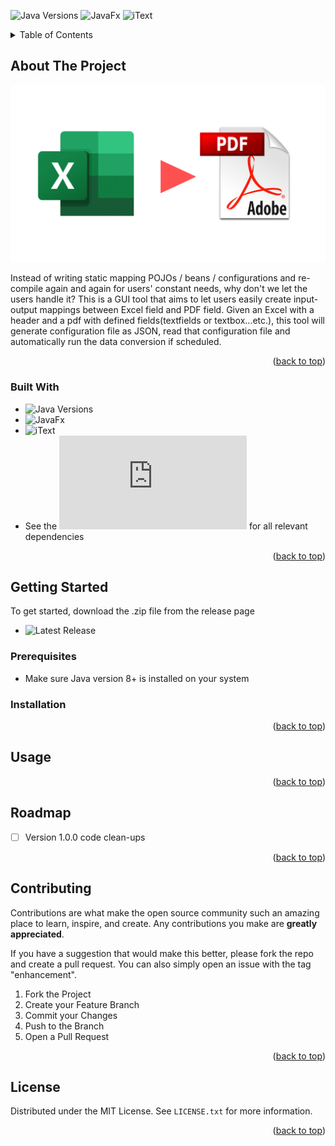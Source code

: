 ![Java Versions][java-version]
![JavaFx][javafx-version]
![iText][itext-version]

<!-- TABLE OF CONTENTS -->
<details>
  <summary>Table of Contents</summary>
  <ol>
    <li>
      <a href="#about-the-project">About The Project</a>
      <ul>
        <li><a href="#built-with">Built With</a></li>
      </ul>
    </li>
    <li>
      <a href="#getting-started">Getting Started</a>
      <ul>
        <li><a href="#prerequisites">Prerequisites</a></li>
        <li><a href="#installation">Installation</a></li>
      </ul>
    </li>
    <li><a href="#usage">Usage</a></li>
    <li><a href="#roadmap">Roadmap</a></li>
    <li><a href="#contributing">Contributing</a></li>
    <li><a href="#license">License</a></li>
  </ol>
</details>



<!-- ABOUT THE PROJECT -->
## About The Project
<p align="center">
  <img src="https://github.com/wenchien/ExcelToPDFForms-Editor/blob/master/images/logo.png">
</p>

Instead of writing static mapping POJOs / beans / configurations and re-compile again and again for users' constant needs, why don't we let the users handle it? This is a GUI tool that aims to let users easily create input-output mappings between Excel field and PDF field. Given an Excel with a header and a pdf with defined fields(textfields or textbox...etc.), this tool will generate configuration file as JSON, read that configuration file and automatically run the data conversion if scheduled.


<p align="right">(<a href="#readme-top">back to top</a>)</p>



### Built With

* ![Java Versions][java-version]
* ![JavaFx][javafx-version]
* ![iText][itext-version]
* See the ![pom.xml](https://github.com/wenchien/ExcelToPDFForms-Editor/blob/master/pom.xml) for all relevant dependencies

<p align="right">(<a href="#readme-top">back to top</a>)</p>



<!-- GETTING STARTED -->
## Getting Started

To get started, download the .zip file from the release page
* ![Latest Release]()

### Prerequisites

* Make sure Java version 8+ is installed on your system

### Installation



<p align="right">(<a href="#readme-top">back to top</a>)</p>


<!-- USAGE EXAMPLES -->
## Usage


<p align="right">(<a href="#readme-top">back to top</a>)</p>



<!-- ROADMAP -->
## Roadmap

- [ ] Version 1.0.0 code clean-ups


<p align="right">(<a href="#readme-top">back to top</a>)</p>



<!-- CONTRIBUTING -->
## Contributing

Contributions are what make the open source community such an amazing place to learn, inspire, and create. Any contributions you make are **greatly appreciated**.

If you have a suggestion that would make this better, please fork the repo and create a pull request. You can also simply open an issue with the tag "enhancement".

1. Fork the Project
2. Create your Feature Branch
3. Commit your Changes
4. Push to the Branch
5. Open a Pull Request

<p align="right">(<a href="#readme-top">back to top</a>)</p>



<!-- LICENSE -->
## License

Distributed under the MIT License. See `LICENSE.txt` for more information.

<p align="right">(<a href="#readme-top">back to top</a>)</p>


<!-- MARKDOWN LINKS & IMAGES -->
<!-- https://www.markdownguide.org/basic-syntax/#reference-style-links -->
[javafx-version]: https://img.shields.io/badge/JavaFX-19--ea%2B8-orange
[java-version]: https://img.shields.io/badge/Java-8%2B-red
[itext-version]: https://img.shields.io/badge/iText-7.2.2-yellow
